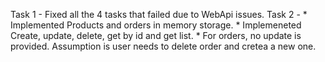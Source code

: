 Task 1 - Fixed all the 4 tasks that failed due to WebApi issues.
Task 2 - * Implemented Products and orders in memory storage. 
         * Implemeneted Create, update, delete, get by id and get list.
         * For orders, no update is provided. Assumption is user needs to delete order and cretea a new one.
